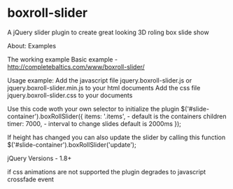 boxroll-slider
==============

A jQuery slider plugin to create great looking 3D roling box slide show

About: Examples
 
The working example
Basic example     - http://completebaltics.com/www/boxroll-slider/
 
Usage example:
Add the javascript file jquery.boxroll-slider.js or jquery.boxroll-slider.min.js to your html documents <HEAD>
Add the css file jquery.boxroll-slider.css to your documents <HEAD>
 
Use this code woth your own selector to initialize the plugin
$('#slide-container').boxRollSlider({
  items: '.items', - default is the containers children
  timer: 7000, - interval to change slides default is 2000ms
 });
 
 If height has changed you can also update the slider by calling this function
 $('#slide-container').boxRollSlider('update');
 
 jQuery Versions - 1.8+
 
 if css animations are not supported the plugin degrades to javascript crossfade event
